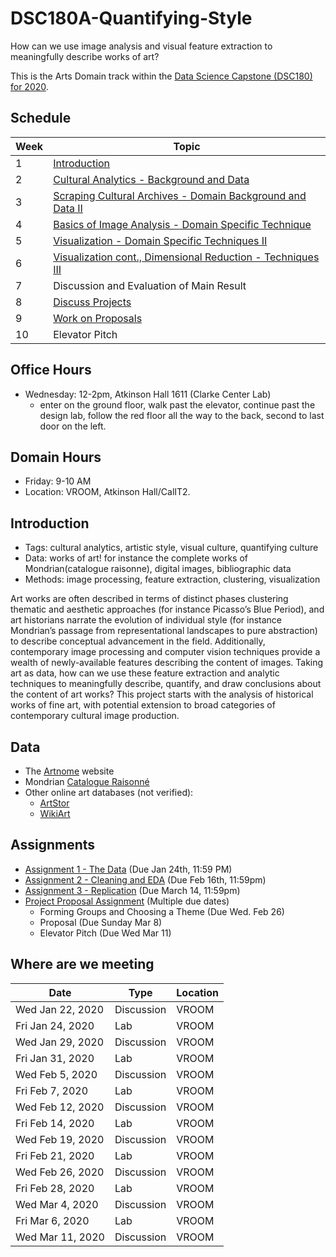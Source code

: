 # DSC180A-Quantifying-Style

How can we use image analysis and visual feature extraction to meaningfully describe works of art?

This is the Arts Domain track within the [Data Science Capstone (DSC180) for 2020](https://github.com/afraenkel/DSC180A-DS-Methodology).


## Schedule

|Week|Topic|
|--|--|
|1|[Introduction](01-Introduction.md)|
|2|[Cultural Analytics - Background and Data](02-Cultural_Analytics.md)|
|3|[Scraping Cultural Archives - Domain Background and Data II](03-Archives.md)|
|4|[Basics of Image Analysis - Domain Specific Technique](04-Image-Basics.md)|
|5|[Visualization - Domain Specific Techniques II](05-Visualizing-Features.md)|
|6|[Visualization cont., Dimensional Reduction - Techniques III](06-Visualization2.md)|
|7|Discussion and Evaluation of Main Result|
|8|[Discuss Projects](08-Projects-1.md)|
|9|[Work on Proposals](09-Projects-2.md)|
|10|Elevator Pitch|

## Office Hours
* Wednesday: 12-2pm, Atkinson Hall 1611 (Clarke Center Lab)
  * enter on the ground floor, walk past the elevator, continue 
    past the design lab, follow the red floor all the way to the
    back, second to last door on the left.

## Domain Hours
* Friday: 9-10 AM
* Location: VROOM, Atkinson Hall/CalIT2.

## Introduction

* Tags: cultural analytics, artistic style, visual culture, quantifying culture
* Data: works of art! for instance the complete works of Mondrian(catalogue raisonne), digital images, bibliographic data
* Methods: image processing, feature extraction, clustering, visualization

Art works are often described in terms of distinct phases clustering 
thematic and aesthetic approaches (for instance Picasso’s Blue Period), 
and art historians narrate the evolution of individual style (for 
instance Mondrian’s passage from representational landscapes to pure 
abstraction) to describe conceptual advancement in the field. 
Additionally, contemporary image processing and computer vision 
techniques provide a wealth of newly-available features describing
the content of images. Taking art as data, how can we use these 
feature extraction and analytic techniques to meaningfully describe,
quantify, and draw conclusions about the content of art works? 
This project starts with the analysis of historical works of fine 
art, with potential extension to broad categories of contemporary 
cultural image production. 


## Data
* The [Artnome](https://knownwork.knack.com/artnome#artworks-piet-mondrian/) website
* Mondrian [Catalogue Raisonné](http://pietmondrian.rkdmonographs.nl/)
* Other online art databases (not verified): 
  * [ArtStor](https://www.artstor.org/)
  * [WikiArt](https://www.wikiart.org/)

## Assignments
* [Assignment 1 - The Data](assignments/assignment-1.md)  (Due Jan 24th, 11:59 PM)
* [Assignment 2 - Cleaning and EDA](assignments/assignment-2.md)  (Due Feb 16th, 11:59pm)
* [Assignment 3 - Replication](assignments/assignment-3.md)  (Due March 14, 11:59pm)
* [Project Proposal Assignment](https://github.com/afraenkel/DSC180A-DS-Methodology/blob/master/assignments/assignment-project-proposal.md)  (Multiple due dates)
  * Forming Groups and Choosing a Theme (Due Wed. Feb 26)
  * Proposal (Due Sunday Mar 8)
  * Elevator Pitch (Due Wed Mar 11)


## Where are we meeting

|Date|Type|Location|
|--|--|-|
|Wed Jan 22, 2020|	Discussion | VROOM |
|Fri Jan 24, 2020|	Lab | VROOM |
|Wed Jan 29, 2020|	Discussion | VROOM |
|Fri Jan 31, 2020 | Lab | VROOM |
|Wed Feb 5, 2020|	Discussion | VROOM |
|Fri Feb 7, 2020 | Lab | VROOM |
|Wed Feb 12, 2020| Discussion | VROOM |
|Fri Feb 14, 2020| Lab | VROOM |
|Wed Feb 19, 2020| Discussion | VROOM|
|Fri Feb 21, 2020| Lab | VROOM|
|Wed Feb 26, 2020| Discussion | VROOM|
|Fri Feb 28, 2020| Lab | VROOM
|Wed Mar 4, 2020| Discussion | VROOM
|Fri Mar 6, 2020| Lab | VROOM
|Wed Mar 11, 2020| Discussion|	VROOM |

